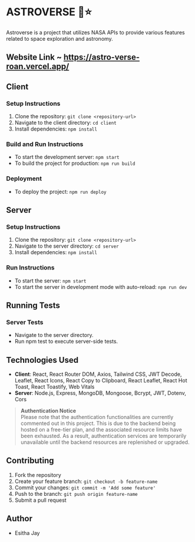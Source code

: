 # ASTROVERSE 🚀⭐

Astroverse is a project that utilizes NASA APIs to provide various features related to space exploration and astronomy. 

## Website Link ~ https://astro-verse-roan.vercel.app/

## Client

### Setup Instructions

1. Clone the repository: `git clone <repository-url>`
2. Navigate to the client directory: `cd client`
3. Install dependencies: `npm install`

### Build and Run Instructions

- To start the development server: `npm start`
- To build the project for production: `npm run build`

### Deployment

- To deploy the project: `npm run deploy`

## Server

### Setup Instructions

1. Clone the repository: `git clone <repository-url>`
2. Navigate to the server directory: `cd server`
3. Install dependencies: `npm install`

### Run Instructions

- To start the server: `npm start`
- To start the server in development mode with auto-reload: `npm run dev`

## Running Tests

### Server Tests
- Navigate to the server directory.
- Run npm test to execute server-side tests.

## Technologies Used

- **Client**: React, React Router DOM, Axios, Tailwind CSS, JWT Decode, Leaflet, React Icons, React Copy to Clipboard, React Leaflet, React Hot Toast, React Toastify, Web Vitals
- **Server**: Node.js, Express, MongoDB, Mongoose, Bcrypt, JWT, Dotenv, Cors
  
> **Authentication Notice**  
> Please note that the authentication functionalities are currently commented out in this project. This is due to the backend being hosted on a free-tier plan, and the associated resource limits have been exhausted. As a result, authentication services are temporarily unavailable until the backend resources are replenished or upgraded.

## Contributing

1. Fork the repository
2. Create your feature branch: `git checkout -b feature-name`
3. Commit your changes: `git commit -m 'Add some feature'`
4. Push to the branch: `git push origin feature-name`
5. Submit a pull request

## Author

- Esitha Jay
